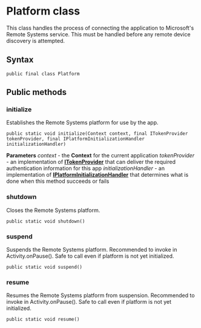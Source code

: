 # Platform class
This class handles the process of connecting the application to Microsoft's Remote Systems service. This must be handled before any remote device discovery is attempted.

## Syntax
`public final class Platform`

## Public methods

### initialize
Establishes the Remote Systems platform for use by the app.

`public static void initialize(Context context, final ITokenProvider tokenProvider, final IPlatformInitializationHandler initializationHandler)`

**Parameters**
*context* - the **Context** for the current application
*tokenProvider* - an implementation of [**ITokenProvider**](ITokenProvider.md) that can deliver the required authentication information for this app
*initializationHandler* - an implementation of [**IPlatformInitializationHandler**](IPlatformInitializationHandler.md) that determines what is done when this method succeeds or fails

### shutdown
Closes the Remote Systems platform.

`public static void shutdown()`

### suspend
Suspends the Remote Systems platform. Recommended to invoke in Activity.onPause(). Safe to call even if platform is not yet initialized.

`public static void suspend()`

### resume
Resumes the Remote Systems platform from suspension. Recommended to invoke in Activity.onPause(). Safe to call even if platform is not yet initialized.

`public static void resume()`